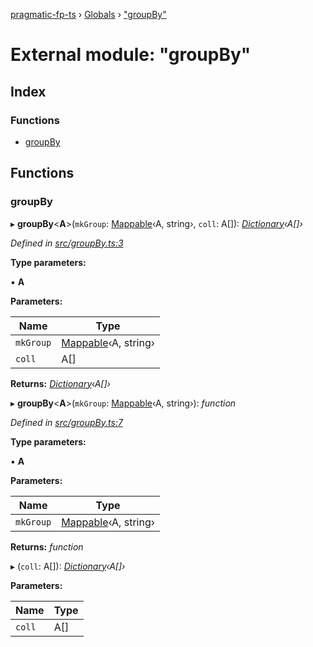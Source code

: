 [pragmatic-fp-ts](../README.md) › [Globals](../globals.md) › ["groupBy"](_groupby_.md)

# External module: "groupBy"

## Index

### Functions

* [groupBy](_groupby_.md#groupby)

## Functions

###  groupBy

▸ **groupBy**<**A**>(`mkGroup`: [Mappable](_types_.md#mappable)‹A, string›, `coll`: A[]): *[Dictionary](_types_.md#dictionary)‹A[]›*

*Defined in [src/groupBy.ts:3](https://github.com/hermann-p/pragmatic-fp-ts/blob/a1a02fb/src/groupBy.ts#L3)*

**Type parameters:**

▪ **A**

**Parameters:**

Name | Type |
------ | ------ |
`mkGroup` | [Mappable](_types_.md#mappable)‹A, string› |
`coll` | A[] |

**Returns:** *[Dictionary](_types_.md#dictionary)‹A[]›*

▸ **groupBy**<**A**>(`mkGroup`: [Mappable](_types_.md#mappable)‹A, string›): *function*

*Defined in [src/groupBy.ts:7](https://github.com/hermann-p/pragmatic-fp-ts/blob/a1a02fb/src/groupBy.ts#L7)*

**Type parameters:**

▪ **A**

**Parameters:**

Name | Type |
------ | ------ |
`mkGroup` | [Mappable](_types_.md#mappable)‹A, string› |

**Returns:** *function*

▸ (`coll`: A[]): *[Dictionary](_types_.md#dictionary)‹A[]›*

**Parameters:**

Name | Type |
------ | ------ |
`coll` | A[] |
